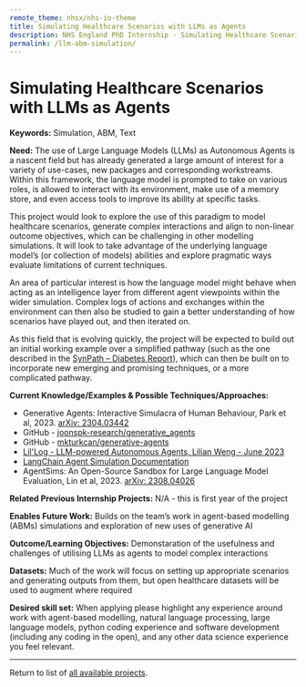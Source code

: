 ```yaml
---
remote_theme: nhsx/nhs-io-theme
title: Simulating Healthcare Scenarios with LLMs as Agents
description: NHS England PhD Internship - Simulating Healthcare Scenarios with LLMs as Agents
permalink: /llm-abm-simulation/
---
```


# Simulating Healthcare Scenarios with LLMs as Agents

**Keywords:** Simulation, ABM, Text 

**Need:**  The use of Large Language Models (LLMs) as Autonomous Agents is a nascent field but has already generated a large amount of interest for a variety of use-cases, new packages and corresponding workstreams.  Within this framework, the language model is prompted to take on various roles, is allowed to interact with its environment, make use of a memory store, and even access tools to improve its ability at specific tasks. 

This project would look to explore the use of this paradigm to model healthcare scenarios, generate complex interactions and align to non-linear outcome objectives, which can be challenging in other modelling simulations.  It will look to take advantage of the underlying language model’s (or collection of models) abilities and explore pragmatic ways evaluate limitations of current techniques. 

An area of particular interest is how the language model might behave when acting as an intelligence layer from different agent viewpoints within the wider simulation. Complex logs of actions and exchanges within the environment can then also be studied to gain a better understanding of how scenarios have played out, and then iterated on. 

As this field that is evolving quickly, the project will be expected to build out an initial working example over a simplified pathway (such as the one described in the [SynPath – Diabetes Report](https://github.com/nhsx/SynPath_Diabetes/blob/main/t2dm/reports/Technical%20Report%20(SynPath%20Diabetes)%20v1.pdf)), which can then be built on to incorporate new emerging and promising techniques, or a more complicated pathway.

**Current Knowledge/Examples & Possible Techniques/Approaches:**
- Generative Agents: Interactive Simulacra of Human Behaviour, Park et al, 2023. [arXiv: 2304.03442](https://arxiv.org/abs/2304.03442)
- GitHub - [joonspk-research/generative_agents](https://github.com/joonspk-research/generative_agents)
- GitHub - [mkturkcan/generative-agents](https://github.com/mkturkcan/generative-agents)
- [Lil'Log - LLM-powered Autonomous Agents, Lilian Weng - June 2023](https://lilianweng.github.io/posts/2023-06-23-agent/)
- [LangChain Agent Simulation Documentation](https://python.langchain.com/docs/use_cases/agent_simulations/)
- AgentSims: An Open-Source Sandbox for Large Language Model Evaluation, Lin et al, 2023. [arXiv: 2308.04026](https://arxiv.org/abs/2308.04026)

**Related Previous Internship Projects:** 
N/A - this is first year of the project 

**Enables Future Work:**
Builds on the team’s work in agent-based modelling (ABMs) simulations and exploration of new uses of generative AI 

**Outcome/Learning Objectives:**
Demonstaration of the usefulness and challenges of utilising LLMs as agents to model complex interactions 

**Datasets:** 
Much of the work will focus on setting up appropriate scenarios and generating outputs from them, but open healthcare datasets will be used to augment where required 

**Desired skill set:**
When applying please highlight any experience around work with agent-based modelling, natural language processing, large language models, python coding experience and software development (including any coding in the open), and any other data science experience you feel relevant. 

---
Return to list of [all available projects](https://nhsx.github.io/nhsx-internship-projects/).
